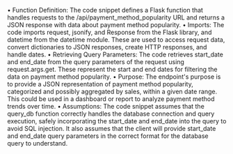 •	Function Definition: The code snippet defines a Flask function that handles requests to the /api/payment_method_popularity URL and returns a JSON response with data about payment method popularity.
•	Imports: The code imports request, jsonify, and Response from the Flask library, and datetime from the datetime module. These are used to access request data, convert dictionaries to JSON responses, create HTTP responses, and handle dates.
•	Retrieving Query Parameters: The code retrieves start_date and end_date from the query parameters of the request using request.args.get. These represent the start and end dates for filtering the data on payment method popularity.
•	Purpose: The endpoint's purpose is to provide a JSON representation of payment method popularity, categorized and possibly aggregated by sales, within a given date range. This could be used in a dashboard or report to analyze payment method trends over time.
•	Assumptions: The code snippet assumes that the query_db function correctly handles the database connection and query execution, safely incorporating the start_date and end_date into the query to avoid SQL injection. It also assumes that the client will provide start_date and end_date query parameters in the correct format for the database query to understand.
